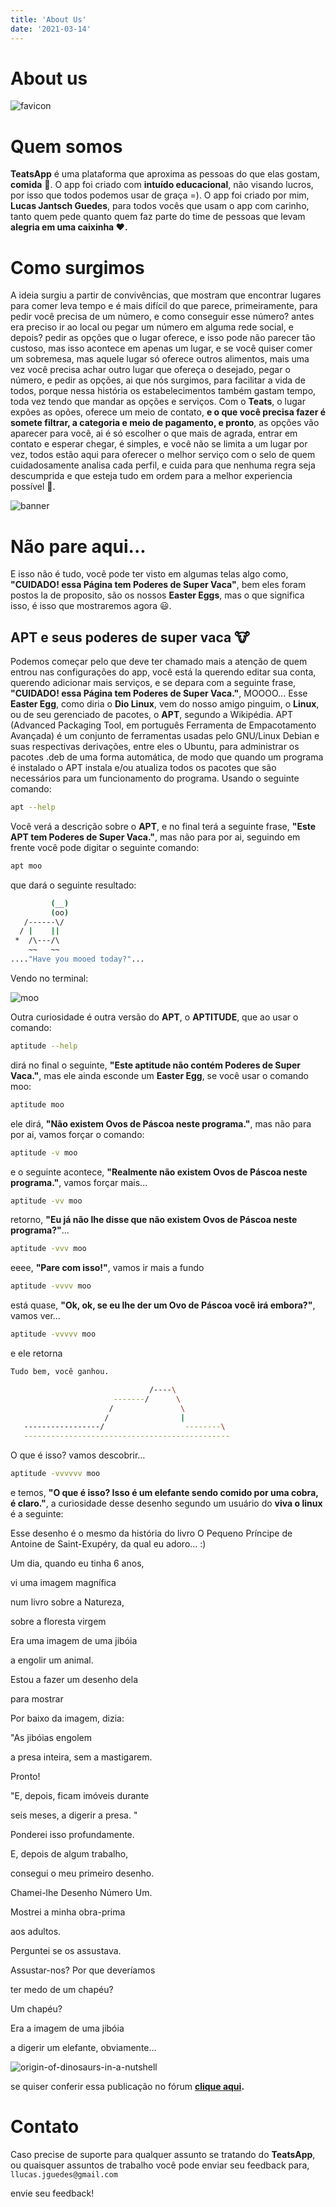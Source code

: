 ```yaml
---
title: 'About Us'
date: '2021-03-14'
---
```


# About us

![favicon](/About-us-assets/favicon.png)

# Quem somos

**TeatsApp** é uma plataforma que aproxima as pessoas do que elas gostam, **comida** 🍣. O app foi criado com **intuído educacional**, não visando lucros, por isso que todos podemos usar de graça =). O app foi criado por mim, **Lucas Jantsch Guedes**, para todos vocês que usam o app com carinho, tanto quem pede quanto quem faz parte do time de pessoas que levam **alegria em uma caixinha ♥️.**

# Como surgimos

A ideia surgiu a partir de convivências, que mostram que encontrar lugares para comer leva tempo e é mais difícil do que parece, primeiramente, para pedir você precisa de um número, e como conseguir esse número? antes era preciso ir ao local ou pegar um número em alguma rede social, e depois? pedir as opções que o lugar oferece, e isso pode não parecer tão custoso, mas isso acontece em apenas um lugar, e se você quiser comer um sobremesa, mas aquele lugar só oferece outros alimentos, mais uma vez você precisa achar outro lugar que ofereça o desejado, pegar o número, e pedir as opções, ai que nós surgimos, para facilitar a vida de todos, porque nessa história os estabelecimentos também gastam tempo, toda vez tendo que mandar as opções e serviços. Com o **Teats**, o lugar expões as opões, oferece um meio de contato, **e o que você precisa fazer é somete filtrar, a categoria e meio de pagamento, e pronto**, as opções vão aparecer para você, ai é só escolher o que mais de agrada, entrar em contato e esperar chegar, é simples, e você não se limita a um lugar por vez, todos estão aqui para oferecer o melhor serviço com  o selo de quem cuidadosamente analisa cada perfil, e cuida para que nenhuma regra seja descumprida e que esteja tudo em ordem para a melhor experiencia possível 💚.

![banner](/About-us-assets/Banner-Logo.jpg)

# Não pare aqui...

E isso não é tudo, você pode ter visto em algumas telas algo como, **"CUIDADO! essa Página tem Poderes de Super Vaca"**, bem eles foram postos la de proposito, são os nossos **Easter Eggs**, mas o que significa isso, é isso que mostraremos agora 😃.

## APT e seus poderes de super vaca 🐮

Podemos começar pelo que deve ter chamado mais a atenção de quem entrou nas configurações do app, você está la querendo editar sua conta, querendo adicionar mais serviços, e se depara com a seguinte frase, **"CUIDADO! essa Página tem Poderes de Super Vaca."**, MOOOO... Esse **Easter Egg**, como diria o **Dio Linux**, vem do nosso amigo pinguim, o **Linux**, ou de seu gerenciado de pacotes, o **APT**, segundo a Wikipédia. APT (Advanced Packaging Tool, em português Ferramenta de Empacotamento Avançada) é um conjunto de ferramentas usadas pelo GNU/Linux Debian e suas respectivas derivações, entre eles o Ubuntu, para administrar os pacotes .deb de uma forma automática, de modo que quando um programa é instalado o APT instala e/ou atualiza todos os pacotes que são necessários para um funcionamento do programa. Usando o seguinte comando:

```bash
apt --help
```

Você verá a descrição sobre o **APT**, e no final terá a seguinte frase, **"Este APT tem Poderes de Super Vaca."**, mas não para por ai, seguindo em frente você pode digitar o seguinte comando:

```bash
apt moo
```

que dará o seguinte resultado:

```bash
         (__) 
         (oo) 
   /------\/ 
  / |    ||   
 *  /\---/\ 
    ~~   ~~   
...."Have you mooed today?"...
```

Vendo no terminal:

![moo](/About-us-assets/moo.png)

Outra curiosidade é outra versão do **APT**, o **APTITUDE**, que ao usar o comando:

```bash
aptitude --help
```

dirá no final o seguinte, **"Este aptitude não contém Poderes de Super Vaca."**, mas ele ainda esconde um **Easter Egg**, se você usar o comando moo:

```bash
aptitude moo
```

ele dirá, **"Não existem Ovos de Páscoa neste programa."**, mas não para por ai, vamos forçar o comando:

```bash
aptitude -v moo
```

e o seguinte acontece, **"Realmente não existem Ovos de Páscoa neste programa."**, vamos forçar mais...

```bash
aptitude -vv moo
```

retorno, **"Eu já não lhe disse que não existem Ovos de Páscoa neste programa?"**...

```bash
aptitude -vvv moo
```

eeee, **"Pare com isso!"**, vamos ir mais a fundo

```bash
aptitude -vvvv moo
```

está quase, **"Ok, ok, se eu lhe der um Ovo de Páscoa você irá embora?"**, vamos ver...

```bash
aptitude -vvvvv moo
```

e ele retorna

```bash
Tudo bem, você ganhou.

                               /----\
                       -------/      \
                      /               \
                     /                |
   -----------------/                  --------\
   ----------------------------------------------
```

O que é isso? vamos descobrir...

```bash
aptitude -vvvvvv moo
```

e temos, **"O que é isso? Isso é um elefante sendo comido por uma cobra, é claro."**, a curiosidade desse desenho segundo um usuário do **viva o linux** é a seguinte:

Esse desenho é o mesmo da história do livro O Pequeno Príncipe de Antoine de Saint-Exupéry, da qual eu adoro... :)

Um dia, quando eu tinha 6 anos,

vi uma imagem magnífica

num livro sobre a Natureza,

sobre a floresta virgem

Era uma imagem de uma jibóia

a engolir um animal.

Estou a fazer um desenho dela

para mostrar

Por baixo da imagem, dizia:

"As jibóias engolem

a presa inteira, sem a mastigarem.

Pronto!

"E, depois, ficam imóveis durante

seis meses, a digerir a presa. "

Ponderei isso profundamente.

E, depois de algum trabalho,

consegui o meu primeiro desenho.

Chamei-lhe Desenho Número Um.

Mostrei a minha obra-prima

aos adultos.

Perguntei se os assustava.

Assustar-nos? Por que deveríamos

ter medo de um chapéu?

Um chapéu?

Era a imagem de uma jibóia

a digerir um elefante, obviamente...

![origin-of-dinosaurs-in-a-nutshell](/About-us-assets/origin-of-dinosaurs-in-a-nutshell.png)

se quiser conferir essa publicação no fórum **[clique aqui](https://www.vivaolinux.com.br/dica/Poderes-de-Super-Vaca-no-Aptitude).**

# Contato

Caso precise de suporte para qualquer assunto se tratando do **TeatsApp**, ou quaisquer assuntos de trabalho você pode enviar seu feedback para, `llucas.jguedes@gmail.com`

envie seu feedback!
